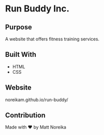 # Run Buddy Inc.

## Purpose
A website that offers fitness training services.  

## Built With
* HTML
* CSS

## Website
noreikam.github.io/run-buddy/

## Contribution
Made with ❤️ by Matt Noreika
